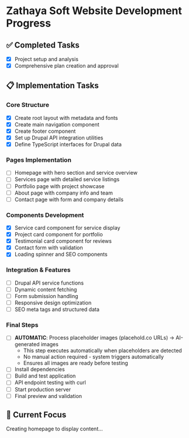 # Zathaya Soft Website Development Progress

## ✅ Completed Tasks
- [x] Project setup and analysis
- [x] Comprehensive plan creation and approval

## 📋 Implementation Tasks

### Core Structure
- [x] Create root layout with metadata and fonts
- [x] Create main navigation component
- [x] Create footer component
- [x] Set up Drupal API integration utilities
- [x] Define TypeScript interfaces for Drupal data

### Pages Implementation
- [ ] Homepage with hero section and service overview
- [ ] Services page with detailed service listings
- [ ] Portfolio page with project showcase
- [ ] About page with company info and team
- [ ] Contact page with form and company details

### Components Development
- [x] Service card component for service display
- [x] Project card component for portfolio
- [x] Testimonial card component for reviews
- [x] Contact form with validation
- [x] Loading spinner and SEO components

### Integration & Features
- [ ] Drupal API service functions
- [ ] Dynamic content fetching
- [ ] Form submission handling
- [ ] Responsive design optimization
- [ ] SEO meta tags and structured data

### Final Steps
- [ ] **AUTOMATIC**: Process placeholder images (placehold.co URLs) → AI-generated images
  - This step executes automatically when placeholders are detected
  - No manual action required - system triggers automatically
  - Ensures all images are ready before testing
- [ ] Install dependencies
- [ ] Build and test application
- [ ] API endpoint testing with curl
- [ ] Start production server
- [ ] Final preview and validation

## 🎯 Current Focus
Creating homepage to display content...
